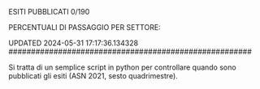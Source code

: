 ESITI PUBBLICATI 0/190 

PERCENTUALI DI PASSAGGIO PER SETTORE:

UPDATED 2024-05-31 17:17:36.134328
###################################################### 

Si tratta di un semplice script in python per controllare quando sono pubblicati gli esiti (ASN 2021, sesto quadrimestre).

